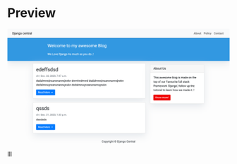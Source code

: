 # Preview

![Name](https://github.com/dystaSatria/Django-Python/blob/main/FirstCollegeApplication/mysite/Django-Central.png)
lll
